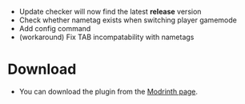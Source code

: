 - Update checker will now find the latest **release** version
- Check whether nametag exists when switching player gamemode
- Add config command
- (workaround) Fix TAB incompatability with nametags

# Download
- You can download the plugin from the [Modrinth page](https://modrinth.com/plugin/displaytags/versions).
